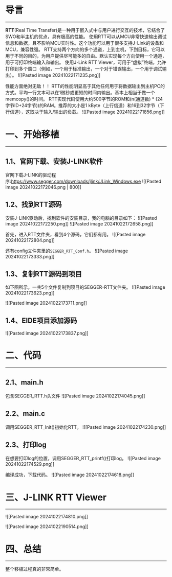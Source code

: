 # 导言
---
**RTT**(Real Time Transfer)是一种用于嵌入式中与用户进行交互的技术，它结合了SWO和半主机的优点，具有极高的性能。
使用RTT可以从MCU非常快速输出调试信息和数据，且不影响MCU实时性。这个功能可以用于很多支持J-Link的设备和MCU，兼容性强。
RTT支持两个方向的多个通道，上到主机，下到目标，它可以用于不同的目的，为用户提供尽可能多的自由。默认实现每个方向使用一个通道，用于可打印终端输入和输出。
使用J-Link RTT Viewer，可用于“虚拟”终端，允许打印到多个窗口（例如，一个用于标准输出，一个对于错误输出，一个用于调试输出）。
![[Pasted image 20241022171235.png]]

性能方面绝对无敌！！
RTT的性能明显高于其他任何用于将数据输出到主机PC的方式。平均一行文本可以在1微秒或更短的时间内输出。基本上相当于做一个memcopy()的时间。
RTT实现代码使用大约500字节的ROM和(n(通道数) * (24字节ID+24字节))的RAM。推荐的大小是1 kByte（上行信道）和16到32字节（下行信道），这取决于输入/输出的负载。
![[Pasted image 20241022171856.png]]

# 一、开始移植
---
## 1.1、官网下载、安装J-LINK软件
官网下载J-LINK的驱动程序:https://www.segger.com/downloads/jlink/JLink_Windows.exe
![[Pasted image 20241022172046.png | 800]]

## 1.2、找到RTT源码
安装J-LINK驱动后，找到软件的安装目录，我的电脑的目录如下：
![[Pasted image 20241022172250.png]]
![[Pasted image 20241022172658.png]]

首先，进入RTT文件夹，看到4个源码，它们都有用。
![[Pasted image 20241022172804.png]]

还有config文件夹里的`SEGGER_RTT_Conf.h`。
![[Pasted image 20241022173333.png]]

## 1.3、复制RTT源码到项目
如下图所示，一共5个文件复制到项目的SEGGER-RTT文件夹。
![[Pasted image 20241022173623.png]]

![[Pasted image 20241022173711.png]]

## 1.4、EIDE项目添加源码
![[Pasted image 20241022173837.png]]

# 二、代码
---
## 2.1、main.h
包含SEGGER_RTT.h头文件
![[Pasted image 20241022174045.png]]

## 2.2、main.c
调用SEGGER_RTT_Init()初始化RTT。
![[Pasted image 20241022174230.png]]

## 2.3、打印log
在想要打印log的位置，调用SEGGER_RTT_printf()打印log。
![[Pasted image 20241022174529.png]]

编译成功，下载代码。
![[Pasted image 20241022174618.png]]

# 三、J-LINK RTT Viewer
---

![[Pasted image 20241022174810.png]]

![[Pasted image 20241022190514.png]]

# 四、总结
---
整个移植过程真的非常简单。






